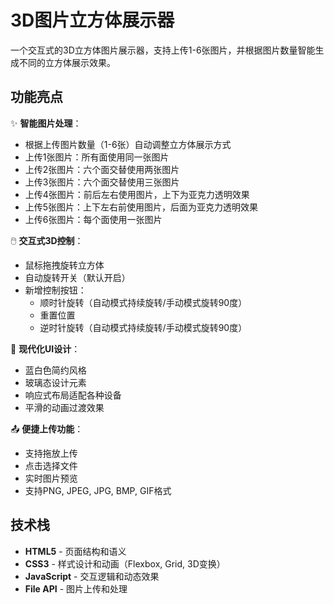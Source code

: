 # 3D图片立方体展示器

一个交互式的3D立方体图片展示器，支持上传1-6张图片，并根据图片数量智能生成不同的立方体展示效果。

## 功能亮点

✨ **智能图片处理**：
- 根据上传图片数量（1-6张）自动调整立方体展示方式
- 上传1张图片：所有面使用同一张图片
- 上传2张图片：六个面交替使用两张图片
- 上传3张图片：六个面交替使用三张图片
- 上传4张图片：前后左右使用图片，上下为亚克力透明效果
- 上传5张图片：上下左右前使用图片，后面为亚克力透明效果
- 上传6张图片：每个面使用一张图片

🖱️ **交互式3D控制**：
- 鼠标拖拽旋转立方体
- 自动旋转开关（默认开启）
- 新增控制按钮：
  - 顺时针旋转（自动模式持续旋转/手动模式旋转90度）
  - 重置位置
  - 逆时针旋转（自动模式持续旋转/手动模式旋转90度）

🎨 **现代化UI设计**：
- 蓝白色简约风格
- 玻璃态设计元素
- 响应式布局适配各种设备
- 平滑的动画过渡效果

📤 **便捷上传功能**：
- 支持拖放上传
- 点击选择文件
- 实时图片预览
- 支持PNG, JPEG, JPG, BMP, GIF格式

## 技术栈

- **HTML5** - 页面结构和语义
- **CSS3** - 样式设计和动画（Flexbox, Grid, 3D变换）
- **JavaScript** - 交互逻辑和动态效果
- **File API** - 图片上传和处理
